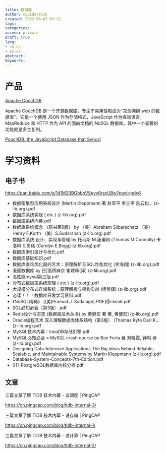```yaml
---
title: 数据库
author: cupid5trick
created: 2022-08-07 03:22
tags: 
categories: 
access: private
draft: true
lang:
- zh-cn
- en-us
abstract:
keywords:
---
```


# 产品

[Apache CouchDB](https://couchdb.apache.org/)

Apache CouchDB 是一个开源数据库，专注于易用性和成为"完全拥抱 web 的数据库"。它是一个使用 JSON 作为存储格式，JavaScript 作为查询语言，MapReduce 和 HTTP 作为 API 的面向文档的 NoSQL 数据库。其中一个显著的功能就是多主复制。

[PouchDB, the JavaScript Database that Syncs!](https://pouchdb.com/)

# 学习资料

## 电子书

<https://pan.baidu.com/s/1d1M20BGbbnVSeyv6rsxUBw?pwd=pdy6>

- 数据密集型应用系统设计 (Martin Kleppmann 著 赵军平 李三平 吕云松... (z-lib.org).pdf
- 数据库系统实现 ( etc.) (z-lib.org).pdf
- 数据库系统内幕.pdf
- 数据库系统概念 （原书第6版） by （美）Abraham Silberschatz （美）Henry F.Korth （美）S.Sudarshan (z-lib.org).pdf
- 数据库系统 设计、实现与管理 by 托马斯 M.康诺利 (Thomas M.Connolly) 卡洛琳 E.贝格 (Carolyn E.Begg) (z-lib.org).pdf
- 数据库索引设计与优化.pdf
- 数据库基础知识.pdf
- 数据库查询优化器的艺术：原理解析与SQL性能优化 (李海翔) (z-lib.org).pdf
- 漫画数据库 by 日]高桥麻奈 崔建峰(译) (z-lib.org).pdf
- 高性能mysql第三版.pdf
- 分布式数据库系统原理 ( etc.) (z-lib.org).pdf
- 大规模分布式存储系统：原理解析与架构实战 (杨传辉) (z-lib.org).pdf
- 必读！！！数据库开发学习资料.pdf
- 《NoSQL精粹》.((美)Pramod J. Sadalage).PDF]@ckook.pdf
- SQL必知必会（第3版）.pdf
- Redis设计与实现 (数据库技术丛书) by 黄健宏 著 著, 黄健宏] (z-lib.org).pdf
- Oracle编程艺术 深入理解数据库体系结构（第3版） (Thomas Kyte Darl K... (z-lib.org).pdf
- MySQL技术内幕：InnoDB存储引擎.pdf
- MySQL必知必会 = MySQL crash course by Ben Forta 著 刘晓霞, 钟鸣 译 (z-lib.org).pdf
- Designing Data-Intensive Applications The Big Ideas Behind Reliable, Scalable, and Maintainable Systems by Martin Kleppmann (z-lib.org).pdf
- Database-System-Concepts-7th-Edition.pdf
- 011-PostgreSQL数据库内核分析.pdf

## 文章

三篇文章了解 TiDB 技术内幕 - 谈调度 | PingCAP

<https://cn.pingcap.com/blog/tidb-internal-3/>

三篇文章了解 TiDB 技术内幕 - 说存储 | PingCAP

<https://cn.pingcap.com/blog/tidb-internal-1/>

三篇文章了解 TiDB 技术内幕 - 说计算 | PingCAP

<https://cn.pingcap.com/blog/tidb-internal-2/>
